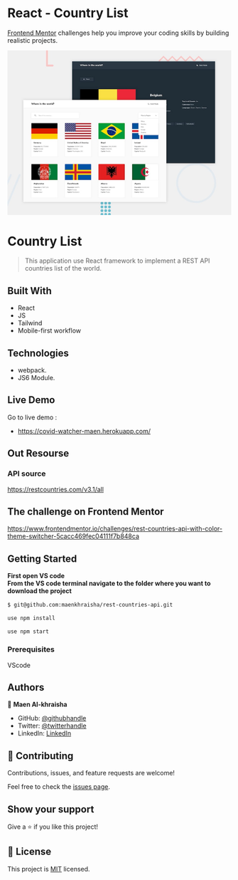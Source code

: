 # React - Country List
[Frontend Mentor](https://www.frontendmentor.io) challenges help you improve your coding skills by building realistic projects.

![Design preview for the REST Countries API with color theme switcher coding challenge](./design/desktop-preview.jpg)

# Country List

> This application use React framework to implement a REST API countries list of the world.

## Built With

- React
- JS
- Tailwind
- Mobile-first workflow

## Technologies

- webpack.
- JS6 Module.

## Live Demo 

Go to live demo : 
- https://covid-watcher-maen.herokuapp.com/



## Out Resourse
### API source 
https://restcountries.com/v3.1/all

## The challenge on Frontend Mentor
https://www.frontendmentor.io/challenges/rest-countries-api-with-color-theme-switcher-5cacc469fec04111f7b848ca

## Getting Started


**First open VS code**<br/>
**From the VS code terminal navigate to the folder where you want to download the project**<br/>
```
$ git@github.com:maenkhraisha/rest-countries-api.git
```
```
use npm install
```
```
use npm start
```



### Prerequisites
VScode


## Authors

👤 **Maen Al-khraisha**

- GitHub: [@githubhandle](https://github.com/maen1980)
- Twitter: [@twitterhandle](https://twitter.com/AlkhryshaM)
- LinkedIn: [LinkedIn](https://www.linkedin.com/in/ma-en-mohammad-303930100/)


## 🤝 Contributing

Contributions, issues, and feature requests are welcome!

Feel free to check the [issues page](../../issues/).

## Show your support

Give a ⭐️ if you like this project!


## 📝 License

This project is [MIT](./MIT.md) licensed.